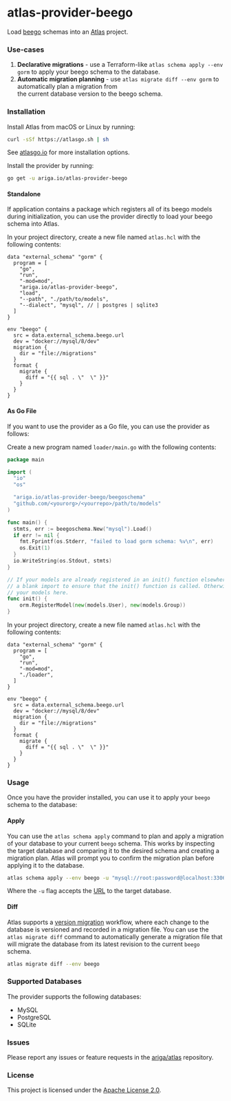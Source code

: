 # atlas-provider-beego

Load [beego](https://github.com/beego/beego) schemas into an [Atlas](https://atlasgo.io) project.

### Use-cases
1. **Declarative migrations** - use a Terraform-like `atlas schema apply --env gorm` to apply your beego schema to the database.
2. **Automatic migration planning** - use `atlas migrate diff --env gorm` to automatically plan a migration from  
  the current database version to the beego schema.

### Installation

Install Atlas from macOS or Linux by running:
```bash
curl -sSf https://atlasgo.sh | sh
```
See [atlasgo.io](https://atlasgo.io/getting-started#installation) for more installation options.

Install the provider by running:
```bash
go get -u ariga.io/atlas-provider-beego
``` 

#### Standalone 

If application contains a package which registers all of its beego models during initialization,
you can use the provider directly to load your beego schema into Atlas. 

In your project directory, create a new file named `atlas.hcl` with the following contents:

```hcl
data "external_schema" "gorm" {
  program = [
    "go",
    "run",
    "-mod=mod",
    "ariga.io/atlas-provider-beego",
    "load",
    "--path", "./path/to/models",
    "--dialect", "mysql", // | postgres | sqlite3
  ]
}

env "beego" {
  src = data.external_schema.beego.url
  dev = "docker://mysql/8/dev"
  migration {
    dir = "file://migrations"
  }
  format {
    migrate {
      diff = "{{ sql . \"  \" }}"
    }
  }
}
```

#### As Go File

If you want to use the provider as a Go file, you can use the provider as follows:

Create a new program named `loader/main.go` with the following contents:

```go
package main

import (
  "io"
  "os"

  "ariga.io/atlas-provider-beego/beegoschema"
  "github.com/<yourorg>/<yourrepo>/path/to/models"
)

func main() {
  stmts, err := beegoschema.New("mysql").Load()
  if err != nil {
    fmt.Fprintf(os.Stderr, "failed to load gorm schema: %v\n", err)
    os.Exit(1)
  }
  io.WriteString(os.Stdout, stmts)
}

// If your models are already registered in an init() function elsewhere, you can simply use
// a blank import to ensure that the init() function is called. Otherwise, you can register
// your models here.
func init() {
	orm.RegisterModel(new(models.User), new(models.Group))
}
```

In your project directory, create a new file named `atlas.hcl` with the following contents:

```hcl
data "external_schema" "gorm" {
  program = [
    "go",
    "run",
    "-mod=mod",
    "./loader",
  ]
}

env "beego" {
  src = data.external_schema.beego.url
  dev = "docker://mysql/8/dev"
  migration {
    dir = "file://migrations"
  }
  format {
    migrate {
      diff = "{{ sql . \"  \" }}"
    }
  }
}
```

### Usage

Once you have the provider installed, you can use it to apply your `beego` schema to the database:

#### Apply

You can use the `atlas schema apply` command to plan and apply a migration of your database to
your current `beego` schema. This works by inspecting the target database and comparing it to the
desired schema and creating a migration plan. Atlas will prompt you to confirm the migration plan
before applying it to the database.

```bash
atlas schema apply --env beego -u "mysql://root:password@localhost:3306/mydb"
```
Where the `-u` flag accepts the [URL](https://atlasgo.io/concepts/url) to the
target database.

#### Diff

Atlas supports a [version migration](https://atlasgo.io/concepts/declarative-vs-versioned#versioned-migrations) 
workflow, where each change to the database is versioned and recorded in a migration file. You can use the
`atlas migrate diff` command to automatically generate a migration file that will migrate the database
from its latest revision to the current `beego` schema.

```bash
atlas migrate diff --env beego 
```

### Supported Databases

The provider supports the following databases:
* MySQL
* PostgreSQL
* SQLite

### Issues

Please report any issues or feature requests in the [ariga/atlas](https://github.com/ariga/atlas/issues) repository.

### License

This project is licensed under the [Apache License 2.0](LICENSE).